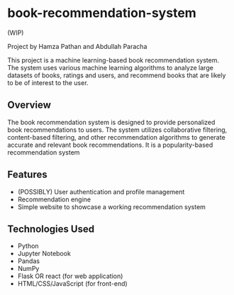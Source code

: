 # book-recommendation-system

(WIP)

Project by Hamza Pathan and Abdullah Paracha

This project is a machine learning-based book recommendation system. The system uses various machine learning algorithms to analyze large datasets of books, ratings and users, and recommend books that are likely to be of interest to the user.

## Overview

The book recommendation system is designed to provide personalized book recommendations to users. The system utilizes collaborative filtering, content-based filtering, and  other recommendation algorithms to generate accurate and relevant book recommendations. It is a popularity-based recommendation system

## Features

- (POSSIBLY) User authentication and profile management 
- Recommendation engine
- Simple website to showcase a working recommendation system

## Technologies Used

- Python
- Jupyter Notebook
- Pandas
- NumPy
- Flask OR react (for web application)
- HTML/CSS/JavaScript (for front-end)
